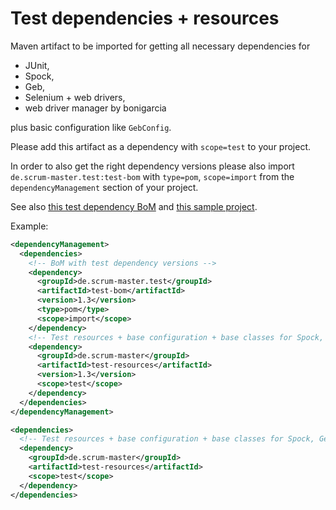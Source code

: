 # Test dependencies + resources

Maven artifact to be imported for getting all necessary dependencies for
  * JUnit,
  * Spock,
  * Geb,
  * Selenium + web drivers,
  * web driver manager by bonigarcia

plus basic configuration like `GebConfig`.

Please add this artifact as a dependency with `scope=test` to your project.

In order to also get the right dependency versions please also import `de.scrum-master.test:test-bom`
with `type=pom`, `scope=import` from the `dependencyManagement` section of your project.

See also [this test dependency BoM](https://github.com/kriegaex/MavenTestBom) and
[this sample project](https://github.com/kriegaex/GebSpockSamples).

Example:

```xml
<dependencyManagement>
  <dependencies>
    <!-- BoM with test dependency versions -->
    <dependency>
      <groupId>de.scrum-master.test</groupId>
      <artifactId>test-bom</artifactId>
      <version>1.3</version>
      <type>pom</type>
      <scope>import</scope>
    </dependency>
    <!-- Test resources + base configuration + base classes for Spock, Geb, Selenium -->
    <dependency>
      <groupId>de.scrum-master</groupId>
      <artifactId>test-resources</artifactId>
      <version>1.3</version>
      <scope>test</scope>
    </dependency>
  </dependencies>
</dependencyManagement>

<dependencies>
  <!-- Test resources + base configuration + base classes for Spock, Geb, Selenium -->
  <dependency>
    <groupId>de.scrum-master</groupId>
    <artifactId>test-resources</artifactId>
    <scope>test</scope>
  </dependency>
</dependencies>
```
